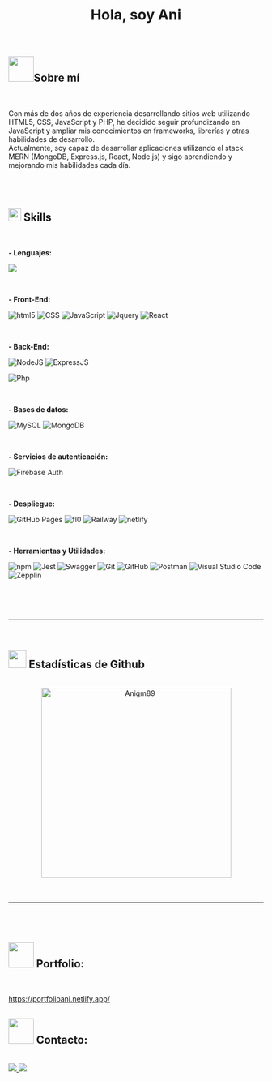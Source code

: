 
<h1 align="center"><b>Hola, soy Ani </b></h1>

<br>

	
## <img src="https://media.giphy.com/media/paTz7UZbPfTZFRYnnB/giphy.gif" width="50px" height="50px"/>**Sobre mí**

<br>
<p>Con más de dos años de experiencia desarrollando sitios web utilizando HTML5, CSS, JavaScript y PHP, he decidido seguir profundizando en JavaScript y ampliar mis conocimientos en frameworks, librerías y otras habilidades de desarrollo.
<br>
Actualmente, soy capaz de desarrollar aplicaciones utilizando el stack MERN (MongoDB, Express.js, React, Node.js) y sigo aprendiendo y mejorando mis habilidades cada día. </p>
<br><br>


## <img src="https://media2.giphy.com/media/QssGEmpkyEOhBCb7e1/giphy.gif?cid=ecf05e47a0n3gi1bfqntqmob8g9aid1oyj2wr3ds3mg700bl&rid=giphy.gif" width ="25"><b> Skills</b>
<br>

<div align="left">

  <p><b>- Lenguajes:</b></p>
    <p align="left">
        <img src="https://skillicons.dev/icons?i=js,php" />
    </p>
  <br>   
    
  <p><b>- Front-End:</b></p>
    <p align="left">
        <img src="https://skillicons.dev/icons?i=html" title="html5"/>
        <img src="https://skillicons.dev/icons?i=css" title="CSS" />
        <img src="https://skillicons.dev/icons?i=js" title="JavaScript" />
        <img src="https://skillicons.dev/icons?i=jquery" title="Jquery" />
        <img src="https://skillicons.dev/icons?i=react" title="React" />
    </p>
   
  <br>   
  
  <p><b>- Back-End:</b></p>
    <p align="left">
        <img src="https://skillicons.dev/icons?i=nodejs" title="NodeJS"/>
        <img src="https://skillicons.dev/icons?i=express" title="ExpressJS" />
    </p>
    <p><img src="https://skillicons.dev/icons?i=php" title="Php" /></p> 

  <br>

  <p><b> - Bases de datos:</b></p>
     <p align="left">
        <img src="https://skillicons.dev/icons?i=mysql" title="MySQL"/>
        <img src="https://skillicons.dev/icons?i=mongodb" title="MongoDB" />
    </p>
  <br>
  
  <p><b> - Servicios de autenticación:</b></p>
    <p><img src="https://skillicons.dev/icons?i=firebase" title="Firebase Auth" /></p> 
 
 <br>
    
  <p><b> - Despliegue:</b></p>
     <p align="left">
        <img src="https://camo.githubusercontent.com/30faf3fc6375a0cba1804f49f36410f90008174407a014c6c940a3826239d991/68747470733a2f2f696d672e736869656c64732e696f2f62616467652f47697448756225323050616765732d3332374643373f7374796c653d666c61742d737175617265266c6f676f3d676974687562266c6f676f436f6c6f723d7768697465" title="GitHub Pages" />
        <img src="https://camo.githubusercontent.com/4c6590c569d6b5b3c9cd6e674c80da8d860a6b0827124aeab237188f6d19f2e2/68747470733a2f2f696d672e736869656c64732e696f2f62616467652f4e65746c6966792d3030433742373f7374796c653d666c61742d737175617265266c6f676f3d6e65746c696679266c6f676f436f6c6f723d7768697465" title="fl0"/>
        <img src="https://camo.githubusercontent.com/2caaa12f46ea5731e7886988c71117585967504ca10c66a722da67c6fb8707cf/68747470733a2f2f696d672e736869656c64732e696f2f62616467652f5261696c7761792d3042304430453f7374796c653d666c61742d737175617265266c6f676f3d7261696c776179266c6f676f436f6c6f723d7768697465" title="Railway" />
        <img src="https://camo.githubusercontent.com/4c6590c569d6b5b3c9cd6e674c80da8d860a6b0827124aeab237188f6d19f2e2/68747470733a2f2f696d672e736869656c64732e696f2f62616467652f4e65746c6966792d3030433742373f7374796c653d666c61742d737175617265266c6f676f3d6e65746c696679266c6f676f436f6c6f723d7768697465" title="netlify" />
     </p>
    
  <br>

  <p><b> - Herramientas y Utilidades:</b></p>
     <p align="left">
        <img src="https://skillicons.dev/icons?i=npm" title="npm"/>
        <img src="https://skillicons.dev/icons?i=jest" title="Jest" />
        <img src="https://camo.githubusercontent.com/92e5f6f5cec3a342564f740dabb60e27181ca03a8c1b5b2ac4f3b4a0554e3a79/68747470733a2f2f696d672e736869656c64732e696f2f62616467652f537761676765722d3835454132443f7374796c653d666c61742d737175617265266c6f676f3d73776167676572266c6f676f436f6c6f723d7768697465" title="Swagger" />
        <img src="https://skillicons.dev/icons?i=git" title="Git" />
        <img src="https://skillicons.dev/icons?i=github" title="GitHub" />
        <img src="https://skillicons.dev/icons?i=postman" title="Postman" />
        <img src="https://skillicons.dev/icons?i=vscode" title="Visual Studio Code" />
        <img src="https://aleen42.github.io/badges/src/zeplin.svg" title="Zepplin" />
    </p>
   
  <br>

</div>

<br>
<br>

<hr>
<br>


## <img src="https://media.giphy.com/media/iY8CRBdQXODJSCERIr/giphy.gif" width="35"><b> Estadísticas de Github </b>
<br>

<div align="center">

  <a href="https://github.com/Anigm89/Anigm89">
     <img src="https://github-readme-stats.vercel.app/api/top-langs?username=Anigm89&show_icons=true&locale=en&layout=compact&line_height=20&title_color=7A7ADB&icon_color=2234AE&text_color=D3D3D3&bg_color=0,000000,130F40" width="375"  alt="Anigm89"/>
  </a>
</div>

<br>
<br>

<hr>
<br>
<br>

## <img src="https://media.giphy.com/media/8m4gPv1UFz1jmiCtKd/giphy.gif" width="50px" height="50px"/> <b> Portfolio:</b>

<br>

<a href="https://portfolioani.netlify.app/"> https://portfolioani.netlify.app/ </a>


## <img src="https://media.giphy.com/media/UXrEneUB2iHxB7tLXw/giphy.gif" width="50px" height="50px"/> <b> Contacto:</b>
<br>
<div align='left'>
  <a href="https://www.linkedin.com/in/aniana-gonzalez-moreno/" target="_blank">
    <img src="https://skillicons.dev/icons?i=linkedin" />
  </a>
  <a href="mailto:anigm89@gmail.com">
    <img src="https://skillicons.dev/icons?i=gmail" />
  </a>

</div>



